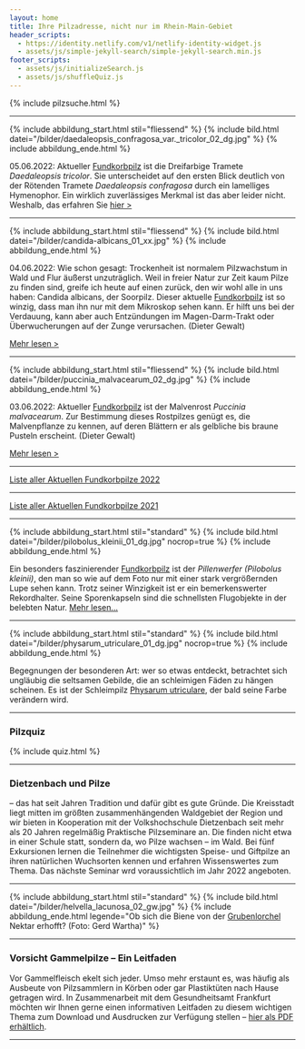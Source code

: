 ```yaml
---
layout: home
title: Ihre Pilzadresse, nicht nur im Rhein-Main-Gebiet
header_scripts:
  - https://identity.netlify.com/v1/netlify-identity-widget.js
  - assets/js/simple-jekyll-search/simple-jekyll-search.min.js
footer_scripts:
  - assets/js/initializeSearch.js
  - assets/js/shuffleQuiz.js
---
```

{% include pilzsuche.html %}

- - -

{% include abbildung_start.html stil="fliessend" %}
{% include bild.html datei="/bilder/daedaleopsis_confragosa_var._tricolor_02_dg.jpg" %}
{% include abbildung_ende.html %}

05.06.2022: Aktueller [Fundkorbpilz](AA "Glossar-") ist die Dreifarbige Tramete *Daedaleopsis tricolor*. Sie unterscheidet auf den ersten Blick deutlich von der Rötenden Tramete *Daedaleopsis confragosa* durch ein lamelliges Hymenophor. Ein wirklich zuverlässiges Merkmal ist das aber leider nicht. Weshalb, das erfahren Sie [hier >](/pilze/daedaleopsis-tricolor-dreifarbige-tramete)

<div style="clear:  both"></div>

- - -

{% include abbildung_start.html stil="fliessend" %}
{% include bild.html datei="/bilder/candida-albicans_01_xx.jpg" %}
{% include abbildung_ende.html %}

04.06.2022: Wie schon gesagt: Trockenheit ist normalem Pilzwachstum in Wald und Flur äußerst unzuträglich. Weil in freier Natur zur Zeit kaum Pilze zu finden sind, greife ich heute auf einen zurück, den wir wohl alle in uns haben: Candida albicans, der Soorpilz. Dieser aktuelle [Fundkorbpilz](AA "Glossar-") ist so winzig, dass man ihn nur mit dem Mikroskop sehen kann. Er hilft uns bei der Verdauung, kann aber auch Entzündungen im Magen-Darm-Trakt oder Überwucherungen auf der Zunge verursachen. (Dieter Gewalt)

[Mehr lesen >](/pilze/candida-albicans-soorpilz)

<div style="clear:  both"></div>

- - -

{% include abbildung_start.html stil="fliessend" %}
{% include bild.html datei="/bilder/puccinia_malvacearum_02_dg.jpg" %}
{% include abbildung_ende.html %}

03.06.2022: Aktueller [Fundkorbpilz](AA "Glossar-") ist der Malvenrost *Puccinia malvacearum*. Zur Bestimmung dieses Rostpilzes genügt es, die Malvenpflanze zu kennen, auf deren Blättern er als gelbliche bis braune Pusteln erscheint. (Dieter Gewalt)

[Mehr lesen >](/pilze/puccinia-malvacearum-malvenrost)

<div style="clear:  both"></div>

- - -

[Liste aller Aktuellen Fundkorbpilze 2022](/artikel/liste-aller-aktuellen-fundkorbpilze-2022.html)

- - -

[Liste aller Aktuellen Fundkorbpilze 2021](/artikel/liste-aller-aktuellen-fundkorbpilze-2021.html)

- - -

{% include abbildung_start.html stil="standard" %}
{% include bild.html datei="/bilder/pilobolus_kleinii_01_dg.jpg" nocrop=true %}
{% include abbildung_ende.html %}

Ein besonders faszinierender [Fundkorbpilz](AA "Glossar-") ist der *Pillenwerfer (Pilobolus kleinii)*, den man so wie auf dem Foto nur mit einer stark vergrößernden Lupe sehen kann. Trotz seiner Winzigkeit ist er ein bemerkenswerter Rekordhalter. Seine Sporenkapseln sind die schnellsten Flugobjekte in der belebten Natur. [Mehr lesen...](/pilze/pilobolus-kleinii-pillenwerfer)

- - -

{% include abbildung_start.html stil="standard" %}
{% include bild.html datei="/bilder/physarum_utriculare_01_dg.jpg" nocrop=true %}
{% include abbildung_ende.html %}

Begegnungen der besonderen Art: wer so etwas entdeckt, betrachtet sich ungläubig die seltsamen Gebilde, die an schleimigen Fäden zu hängen scheinen. Es ist der Schleimpilz [Physarum utriculare](/pilze/physarum-utriculare-fadenfruchtschleimpilz), der bald seine Farbe verändern wird.

- - -

### Pilzquiz

{% include quiz.html %}

- - -

### Dietzenbach und Pilze

– das hat seit Jahren Tradition und dafür gibt es gute Gründe. Die Kreisstadt liegt mitten im größten zusammenhängenden Waldgebiet der Region und wir bieten in Kooperation mit der Volkshochschule Dietzenbach seit mehr als 20 Jahren regelmäßig Praktische Pilzseminare an. Die finden nicht etwa in einer Schule statt, sondern da, wo Pilze wachsen – im Wald. Bei fünf Exkursionen lernen die Teilnehmer die wichtigsten Speise- und Giftpilze an ihren natürlichen Wuchsorten kennen und erfahren Wissenswertes zum Thema. Das nächste Seminar wrd voraussichtlich im Jahr 2022 angeboten.  

- - -

{% include abbildung_start.html stil="standard" %}
{% include bild.html datei="/bilder/helvella_lacunosa_02_gw.jpg" %}
{% include abbildung_ende.html legende="Ob sich die Biene von der <a href='/pilze/helvella-lacunosa-grubenlorchel'>Grubenlorchel</a> Nektar erhofft?  (Foto: Gerd Wartha)" %}

- - -

### Vorsicht Gammelpilze – Ein Leitfaden

Vor Gammelfleisch ekelt sich jeder. Umso mehr erstaunt es, was häufig als Ausbeute von Pilzsammlern in Körben oder gar Plastiktüten nach Hause getragen wird. In Zusammenarbeit mit dem Gesundheitsamt Frankfurt möchten wir Ihnen gerne einen informativen Leitfaden zu diesem wichtigen Thema zum Download und Ausdrucken zur Verfügung stellen – [hier als PDF erhältlich](/assets/docs/Fundkorb.de-Gammelpilze.pdf).

- - -